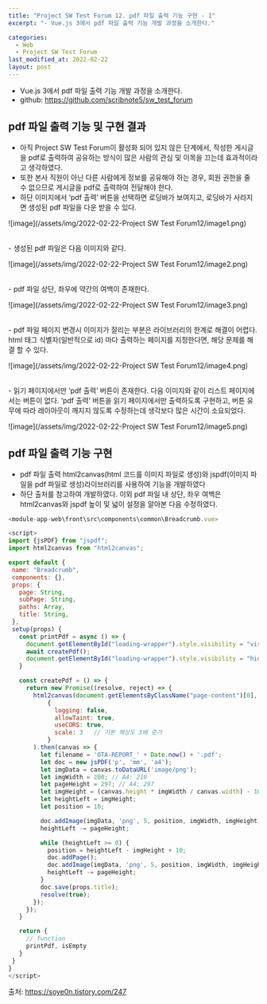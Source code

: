 ```yaml
---
title: "Project SW Test Forum 12. pdf 파일 출력 기능 구현 - 1"
excerpt: "- Vue.js 3에서 pdf 파일 출력 기능 개발 과정을 소개한다."

categories:
  - Web
  - Project SW Test Forum
last_modified_at: 2022-02-22
layout: post
---
```

- Vue.js 3에서 pdf 파일 출력 기능 개발 과정을 소개한다.
- github: <https://github.com/scribnote5/sw_test_forum>



## pdf 파일 출력 기능 및 구현 결과
- 아직 Project SW Test Forum이 활성화 되어 있지 않은 단계에서, 작성한 게시글을 pdf로 출력하여 공유하는 방식이 많은 사람의 관심 및 이목을 끄는데 효과적이라고 생각하였다.
- 또한 본사 직원이 아닌 다른 사람에게 정보를 공유해야 하는 경우, 회원 권한을 줄 수 없으므로 게시글을 pdf로 출력하여 전달해야 한다.
- 하단 이미지에서 ‘pdf 출력’ 버튼을 선택하면 로딩바가 보여지고, 로딩바가 사라지면 생성된 pdf 파일을 다운 받을 수 있다.

![image](/assets/img/2022-02-22-Project SW Test Forum12/image1.png)

<br>
- 생성된 pdf 파일은 다음 이미지와 같다.

![image](/assets/img/2022-02-22-Project SW Test Forum12/image2.png)

<br>
- pdf 파일 상단, 좌우에 약간의 여백이 존재한다.

![image](/assets/img/2022-02-22-Project SW Test Forum12/image3.png)

<br>
- pdf 파일 페이지 변경시 이미지가 잘리는 부분은 라이브러리의 한계로 해결이 어렵다. html 태그 식별자(일반적으로 id) 마다 출력하는 페이지를 지정한다면, 해당 문제를 해결 할 수 있다.

![image](/assets/img/2022-02-22-Project SW Test Forum12/image4.png)

<br>
- 읽기 페이지에서만 ‘pdf 출력’ 버튼이 존재한다. 다음 이미지와 같이 리스트 페이지에서는 버튼이 없다. ‘pdf 출력’ 버튼을 읽기 페이지에서만 출력하도록 구현하고, 버튼 유무에 따라 레이아웃이 깨지지 않도록 수정하는데 생각보다 많은 시간이 소요되었다.

![image](/assets/img/2022-02-22-Project SW Test Forum12/image5.png)



## pdf 파일 출력 기능 구현
- pdf 파일 출력 html2canvas(html 코드를 이미지 파일로 생성)와 jspdf(이미지 파일을 pdf 파일로 생성)라이브러리를 사용하여 기능을 개발하였다
- 하단 출처를 참고하여 개발하였다. 이외 pdf 파일 내 상단, 좌우 여백은 html2canvas와 jspdf 높이 및 넓이 설정을 알아본 다음 수정하였다.

```javascript
<module-app-web\front\src\components\common\Breadcrumb.vue>

<script>
import {jsPDF} from "jspdf";
import html2canvas from "html2canvas";

export default {
 name: "Breadcrumb",
 components: {},
 props: {
   page: String,
   subPage: String,
   paths: Array,
   title: String,
 },
 setup(props) {
   const printPdf = async () => {
     document.getElementById("loading-wrapper").style.visibility = "visible";
     await createPdf();
     document.getElementById("loading-wrapper").style.visibility = "hidden";
   }

   const createPdf = () => {
     return new Promise((resolve, reject) => {
       html2canvas(document.getElementsByClassName("page-content")[0],
           {
             logging: false,
             allowTaint: true,
             useCORS: true,
             scale: 3   // 기본 해상도 3배 증가
           }
       ).then(canvas => {
         let filename = 'OTA-REPORT_' + Date.now() + '.pdf';
         let doc = new jsPDF('p', 'mm', 'a4');
         let imgData = canvas.toDataURL('image/png');
         let imgWidth = 200; // A4: 210
         let pageHeight = 297; // A4: 297
         let imgHeight = (canvas.height * imgWidth / canvas.width) - 10;
         let heightLeft = imgHeight;
         let position = 10;

         doc.addImage(imgData, 'png', 5, position, imgWidth, imgHeight);
         heightLeft -= pageHeight;

         while (heightLeft >= 0) {
           position = heightLeft - imgHeight + 10;
           doc.addPage();
           doc.addImage(imgData, 'png', 5, position, imgWidth, imgHeight);
           heightLeft -= pageHeight;
         }
         doc.save(props.title);
         resolve(true);
       });
     });
   }

   return {
     // function
     printPdf, isEmpty
   }
 }
}
</script>
```

출처: <https://soye0n.tistory.com/247>
